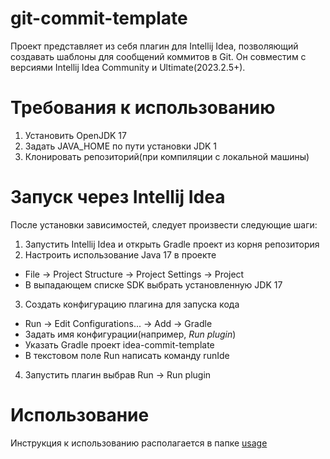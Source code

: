 # git-commit-template

Проект представляет из себя плагин для Intellij Idea, позволяющий создавать шаблоны для сообщений коммитов в Git. Он совместим с версиями Intellij Idea Community и Ultimate(2023.2.5+). 

# Требования к использованию

1. Установить OpenJDK 17
2. Задать JAVA_HOME по пути установки JDK 1
3. Клонировать репозиторий(при компиляции с локальной машины)

# Запуск через Intellij Idea

После установки зависимостей, следует произвести следующие шаги:
1. Запустить Intellij Idea и открыть Gradle проект из корня репозитория
2. Настроить использование Java 17 в проекте
- File -> Project Structure -> Project Settings -> Project
- В выпадающем списке SDK выбрать установленную JDK 17
3. Создать конфигурацию плагина для запуска кода
- Run -> Edit Configurations... -> Add -> Gradle
- Задать имя конфигурации(например, *Run plugin*)
- Указать Gradle проект idea-commit-template
- В текстовом поле Run написать команду runIde
4. Запустить плагин выбрав Run -> Run plugin

# Использование

Инструкция к использованию располагается в папке [usage](https://github.com/azatyamanaev/git-commit-template/tree/main/usage)
